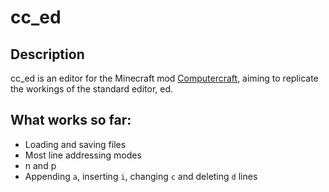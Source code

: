 # cc_ed
## Description
cc_ed is an editor for the Minecraft mod [Computercraft](www.computercraft.info), aiming to replicate the workings of the standard editor, ed.

## What works so far:
- Loading and saving files
- Most line addressing modes
- n and p
- Appending `a`, inserting `i`, changing `c` and deleting `d` lines 
